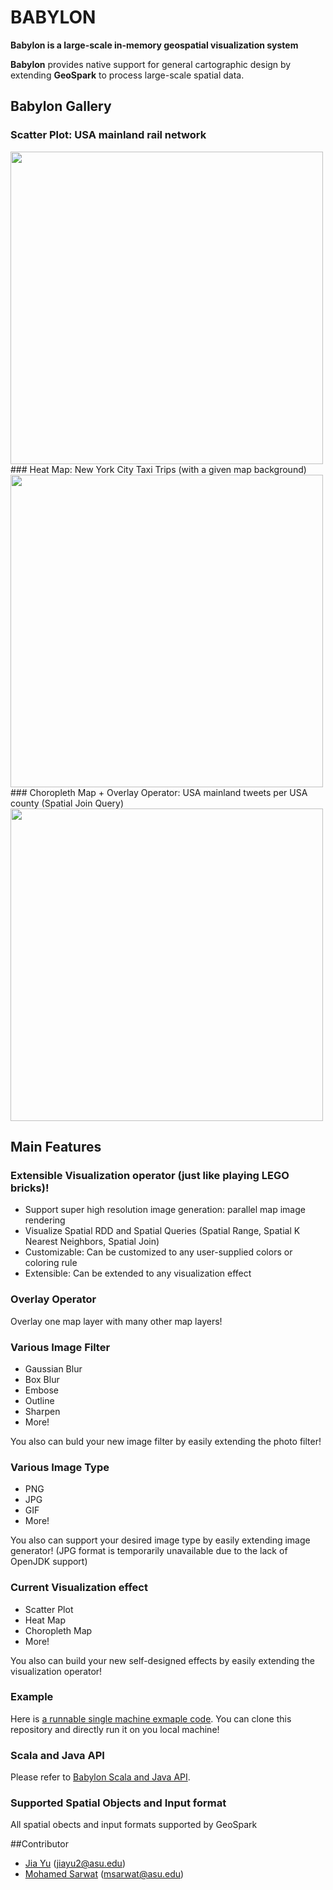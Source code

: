 # BABYLON
**Babylon is a large-scale in-memory geospatial visualization system**

**Babylon** provides native support for general cartographic design  by extending **GeoSpark** to process large-scale spatial data. 
## Babylon Gallery
### Scatter Plot: USA mainland rail network
<img src="http://www.public.asu.edu/~jiayu2/geospark/picture/usrail.png" width="500">
### Heat Map: New York City Taxi Trips (with a given map background)
<img src="http://www.public.asu.edu/~jiayu2/geospark/picture/nycheatmap.png" width="500">
### Choropleth Map + Overlay Operator: USA mainland tweets per USA county (Spatial Join Query)
<img src="http://www.public.asu.edu/~jiayu2/geospark/picture/ustweet.png" width="500">

## Main Features

### Extensible Visualization operator (just like playing LEGO bricks)!

* Support super high resolution image generation: parallel map image rendering
* Visualize Spatial RDD and Spatial Queries (Spatial Range, Spatial K Nearest Neighbors, Spatial Join)
* Customizable: Can be customized to any user-supplied colors or coloring rule
* Extensible: Can be extended to any visualization effect

### Overlay Operator
Overlay one map layer with many other map layers!

### Various Image Filter
* Gaussian Blur
* Box Blur
* Embose
* Outline
* Sharpen
* More!

You also can buld your new image filter by easily extending the photo filter!

### Various Image Type
* PNG
* JPG
* GIF
* More!

You also can support your desired image type by easily extending image generator! (JPG format is temporarily unavailable due to the lack of OpenJDK support)



### Current Visualization effect

* Scatter Plot
* Heat Map
* Choropleth Map
* More!

You also can build your new self-designed effects by easily extending the visualization operator!

### Example
Here is [a runnable single machine exmaple code](https://github.com/DataSystemsLab/GeoSpark/blob/master/src/main/java/org/datasyslab/babylon/showcase/Example.java). You can clone this repository and directly run it on you local machine!

### Scala and Java API
Please refer to [Babylon Scala and Java API](http://www.public.asu.edu/~jiayu2/geospark/javadoc/latest/).
### Supported Spatial Objects and Input format

All spatial obects and input formats supported by GeoSpark

##Contributor
* [Jia Yu](http://www.public.asu.edu/~jiayu2/) (jiayu2@asu.edu)
* [Mohamed Sarwat](http://faculty.engineering.asu.edu/sarwat/) (msarwat@asu.edu)